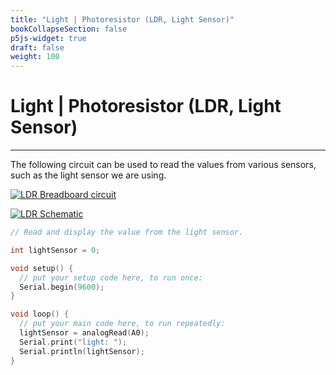 ```yaml
---
title: "Light | Photoresistor (LDR, Light Sensor)"
bookCollapseSection: false
p5js-widget: true
draft: false
weight: 100
---
```


# Light | Photoresistor (LDR, Light Sensor)

---

The following circuit can be used to read the values from various sensors, such as the light sensor we are using.

[![LDR Breadboard circuit](https://newmedia.dog/wp-content/uploads/2016/10/Screen-Shot-2016-10-20-at-14.08.58.png)](https://newmedia.dog/wp-content/uploads/2016/10/Screen-Shot-2016-10-20-at-14.08.58.png)

[![LDR Schematic](https://newmedia.dog/wp-content/uploads/2016/10/Screen-Shot-2016-10-20-at-14.12.40.png)](https://newmedia.dog/wp-content/uploads/2016/10/Screen-Shot-2016-10-20-at-14.12.40.png)

```c
// Read and display the value from the light sensor.

int lightSensor = 0;

void setup() {
  // put your setup code here, to run once:
  Serial.begin(9600);
}

void loop() {
  // put your main code here, to run repeatedly:
  lightSensor = analogRead(A0);
  Serial.print("light: ");
  Serial.println(lightSensor);
}
```